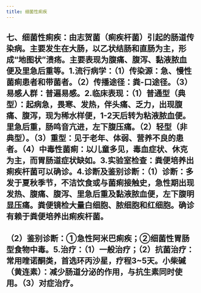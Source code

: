 ```yaml
---
title: 细菌性痢疾
---
```


## 七、细菌性痢疾：由志贺菌（痢疾杆菌）引起的肠道传染病。主要发生在大肠，以乙状结肠和直肠为主，形成“地图状”溃疡。主要表现为腹痛、腹泻、黏液脓血便及里急后重等。1.流行病学：（1）传染源：急、慢性菌痢患者和带菌者。（2）传播途径：粪-口途径。（3）易感人群：普遍易感。2.临床表现：（1）普通型（典型）：起病急，畏寒、发热，伴头痛、乏力，出现腹痛、腹泻，现为稀水样便，1-2天后转为粘液脓血便。里急后重，肠鸣音亢进，左下腹压痛。（2）轻型（非典型）。（3）重型：见于老年、体弱、营养不良的患者。（4）中毒性菌痢：以儿童多见，毒血症状、休克为主，而胃肠道症状缺如。3.实验室检查：粪便培养出痢疾杆菌可以确诊。4.诊断及鉴别诊断：（1）诊断：多发于夏秋季节，不洁饮食或与菌痢接触史，急性期出现发热、腹痛、腹泻、里急后重及黏液脓血便，左下腹明显压痛。粪便镜检大量白细胞、脓细胞和红细胞。确诊有赖于粪便培养出痢疾杆菌。

## （2）鉴别诊断：①急性阿米巴痢疾；②细菌性胃肠型食物中毒。5.治疗：（1）一般治疗；（2）抗菌治疗：常用喹诺酮类，首选环丙沙星，疗程3~5天。小柴碱（黄连素）：减少肠道分泌的作用，与抗生素同时使用。（3）对症治疗。

